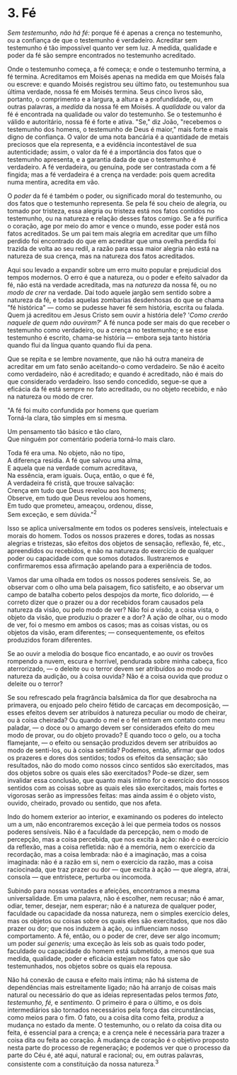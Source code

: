 # 3. Fé

*Sem testemunho, não há fé:* porque fé é apenas a crença no testemunho, ou a confiança de que o testemunho é verdadeiro. Acreditar sem testemunho é tão impossível quanto ver sem luz. A medida, qualidade e poder da fé são sempre encontrados no testemunho acreditado.

Onde o testemunho começa, a fé começa; e onde o testemunho termina, a fé termina. Acreditamos em Moisés apenas na medida em que Moisés fala ou escreve: e quando Moisés registrou seu último fato, ou testemunhou sua última verdade, nossa fé em Moisés termina. Seus cinco livros são, portanto, o comprimento e a largura, a altura e a profundidade, ou, em outras palavras, a *medida* da nossa fé em Moisés. A *qualidade* ou valor da fé é encontrada na qualidade ou valor do testemunho. Se o testemunho é válido e autoritário, nossa fé é forte e ativa. "Se," diz João, "recebemos o testemunho dos homens, o testemunho de Deus é maior," mais forte e mais digno de confiança. O valor de uma nota bancária é a quantidade de metais preciosos que ela representa, e a evidência incontestável de sua autenticidade; assim, o valor da fé é a importância dos fatos que o testemunho apresenta, e a garantia dada de que o testemunho é verdadeiro. A fé verdadeira, ou genuína, pode ser contrastada com a fé fingida; mas a fé verdadeira é a crença na verdade: pois quem acredita numa mentira, acredita em vão.

O *poder* da fé é também o poder, ou significado moral do testemunho, ou dos fatos que o testemunho representa. Se pela fé sou cheio de alegria, ou tomado por tristeza, essa alegria ou tristeza está nos fatos contidos no testemunho, ou na natureza e relação desses fatos comigo. Se a fé purifica o coração, age por meio do amor e vence o mundo, esse poder está nos fatos acreditados. Se um pai tem mais alegria em acreditar que um filho perdido foi encontrado do que em acreditar que uma ovelha perdida foi trazida de volta ao seu redil, a razão para essa maior alegria não está na natureza de sua crença, mas na natureza dos fatos acreditados.

Aqui sou levado a expandir sobre um erro muito popular e prejudicial dos tempos modernos. O erro é que a natureza, ou o poder e efeito salvador da fé, não está na verdade acreditada, mas na *natureza* da nossa fé, ou no *modo de crer* na verdade. Daí todo aquele jargão sem sentido sobre a natureza da fé, e todas aquelas zombarias desdenhosas do que se chama "fé histórica" — como se pudesse haver fé sem história, escrita ou falada. Quem já acreditou em Jesus Cristo sem ouvir a história dele? '*Como crerão naquele de quem não ouviram?*' A fé nunca pode ser mais do que receber o testemunho como verdadeiro, ou a crença no testemunho; e se esse testemunho é escrito, chama-se história — embora seja tanto história quando flui da língua quanto quando flui da pena.

Que se repita e se lembre novamente, que não há outra maneira de acreditar em um fato senão aceitando-o como verdadeiro. Se não é aceito como verdadeiro, não é acreditado; e quando é acreditado, não é mais do que considerado verdadeiro. Isso sendo concedido, segue-se que a eficácia da fé está sempre no fato acreditado, ou no objeto recebido, e não na natureza ou modo de crer.

"A fé foi muito confundida por homens que queriam  
Torná-la clara, tão simples em si mesma.

Um pensamento tão básico e tão claro,  
Que ninguém por comentário poderia torná-lo mais claro.

Toda fé era uma. No objeto, não no tipo,  
A diferença residia. A fé que salvou uma alma,  
E aquela que na verdade comum acreditava,  
Na essência, eram iguais. Ouça, então, o que é fé,  
A verdadeira fé cristã, que trouxe salvação:  
Crença em tudo que Deus revelou aos homens;  
Observe, em tudo que Deus revelou aos homens,  
Em tudo que prometeu, ameaçou, ordenou, disse,  
Sem exceção, e sem dúvida."<sup>2</sup>

Isso se aplica universalmente em todos os poderes sensíveis, intelectuais e morais do homem. Todos os nossos prazeres e dores, todas as nossas alegrias e tristezas, são efeitos dos objetos de sensação, reflexão, fé, etc., apreendidos ou recebidos, e não na natureza do exercício de qualquer poder ou capacidade com que somos dotados. Ilustraremos e confirmaremos essa afirmação apelando para a experiência de todos.

Vamos dar uma olhada em todos os nossos poderes sensíveis. Se, ao observar com o olho uma bela paisagem, fico satisfeito, e ao observar um campo de batalha coberto pelos despojos da morte, fico dolorido, — é correto dizer que o prazer ou a dor recebidos foram causados pela natureza da visão, ou pelo modo de ver? Não foi *a visão,* a coisa vista, o objeto da visão, que produziu o prazer e a dor? A ação de olhar, ou o modo de ver, foi o mesmo em ambos os casos; mas as coisas vistas, ou os objetos da visão, eram diferentes; — consequentemente, os efeitos produzidos foram diferentes.

Se ao ouvir a melodia do bosque fico encantado, e ao ouvir os trovões rompendo a nuvem, escura e horrível, pendurada sobre minha cabeça, fico aterrorizado, — o deleite ou o terror devem ser atribuídos ao modo ou natureza da audição, ou à coisa ouvida? Não é a coisa ouvida que produz o deleite ou o terror?

Se sou refrescado pela fragrância balsâmica da flor que desabrocha na primavera, ou enjoado pelo cheiro fétido de carcaças em decomposição, — esses efeitos devem ser atribuídos à natureza peculiar ou modo de cheirar, ou à coisa cheirada? Ou quando o mel e o fel entram em contato com meu paladar, — o doce ou o amargo devem ser considerados efeito do meu modo de provar, ou do objeto provado? E quando toco o gelo, ou a tocha flamejante, — o efeito ou sensação produzidos devem ser atribuídos ao modo de senti-los, ou à coisa sentida? Podemos, então, afirmar que todos os prazeres e dores dos sentidos; todos os efeitos da sensação; são resultados, não do modo como nossos cinco sentidos são exercitados, mas dos objetos sobre os quais eles são exercitados? Pode-se dizer, sem invalidar essa conclusão, que quanto mais íntimo for o exercício dos nossos sentidos com as coisas sobre as quais eles são exercitados, mais fortes e vigorosas serão as impressões feitas: mas ainda assim é o objeto visto, ouvido, cheirado, provado ou sentido, que nos afeta.

Indo do homem exterior ao interior, e examinando os poderes do intelecto um a um, não encontraremos exceção à lei que permeia todos os nossos poderes sensíveis. Não é a faculdade da percepção, nem o modo de percepção, mas a coisa percebida, que nos excita à ação: não é o exercício da reflexão, mas a coisa refletida: não é a memória, nem o exercício da recordação, mas a coisa lembrada: não é a imaginação, mas a coisa imaginada: não é a razão em si, nem o exercício da razão, mas a coisa raciocinada, que traz prazer ou dor — que excita à ação — que alegra, atrai, consola — que entristece, perturba ou incomoda.

Subindo para nossas vontades e afeições, encontramos a mesma universalidade. Em uma palavra, não é escolher, nem recusar; não é amar, odiar, temer, desejar, nem esperar; não é a natureza de qualquer poder, faculdade ou capacidade da nossa natureza, nem o simples exercício deles, mas os objetos ou coisas sobre os quais eles são exercitados, que nos dão prazer ou dor; que nos induzem à ação, ou influenciam nosso comportamento. A fé, então, ou o poder de crer, deve ser algo incomum; um poder *sui generis;* uma exceção às leis sob as quais todo poder, faculdade ou capacidade do homem está submetido, a menos que sua medida, qualidade, poder e eficácia estejam nos fatos que são testemunhados, nos objetos sobre os quais ela repousa.

Não há conexão de causa e efeito mais íntima; não há sistema de dependências mais estreitamente ligado; não há arranjo de coisas mais natural ou necessário do que as ideias representadas pelos termos *fato, testemunho, fé,* e *sentimento.* O primeiro é para o último, e os dois intermediários são tornados necessários pela força das circunstâncias, como meios para o fim. O fato, ou a coisa dita como feita, produz a mudança no estado da mente. O testemunho, ou o relato da coisa dita ou feita, é essencial para a crença; e a crença nele é necessária para trazer a coisa dita ou feita ao coração. A mudança de coração é o objetivo proposto nesta parte do processo de regeneração; e podemos ver que o processo da parte do Céu é, até aqui, natural e racional; ou, em outras palavras, consistente com a constituição da nossa natureza.<sup>3</sup>
